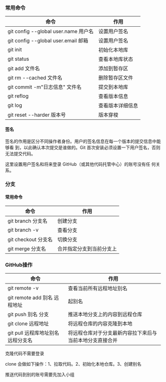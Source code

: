 ### 常用命令

| 命令                                 | 作用             |
| ------------------------------------ | ---------------- |
| git config --global user.name 用户名 | 设置用户签名     |
| git config --global user.email 邮箱  | 设置用户签名     |
| git init                             | 初始化本地库     |
| git status                           | 查看本地库状态   |
| git add 文件名                       | 添加到暂存区     |
| git rm --cached 文件名               | 删除暂存区文件   |
| git commit -m"日志信息" 文件名       | 提交到本地库     |
| git reflog                           | 查看版本信息     |
| git log                              | 查看版本详细信息 |
| git reset --harder 版本号            | 版本穿梭         |

#### 签名

签名的作用是区分不同操作者身份。用户的签名信息在每一个版本的提交信息中能够看 到，以此确认本次提交是谁做的。Git 首次安装必须设置一下用户签名，否则无法提交代码。 

这里设置用户签名和将来登录 GitHub（或其他代码托管中心）的账号没有任 何关系。

 



### 分支

#### 常用命令

| 命令                | 作用                     |
| ------------------- | ------------------------ |
| git branch 分支名   | 创建分支                 |
| git branch -v       | 查看分支                 |
| git checkout 分支名 | 切换分支                 |
| git merge 分支名    | 合并指定分支到当前分支上 |

 

### GitHub操作

| 命令                               | 作用                                                     |
| ---------------------------------- | -------------------------------------------------------- |
| git remote -v                      | 查看当前所有远程地址别名                                 |
| git remote add 别名 远程地址       | 起别名                                                   |
| git push 别名 分支                 | 推送本地分支上的内容到远程仓库                           |
| git clone 远程地址                 | 将远程仓库的内容克隆到本地                               |
| git pull 远程库地址别名 远程分支名 | 将远程仓库对于分支最新内容拉下来后与当前本地分支直接合并 |

克隆代码不需要登录

clone 会做如下操作：1、拉取代码。2、初始化本地仓库。3、创建别名

推送代码到别的账号需要先加入小组
